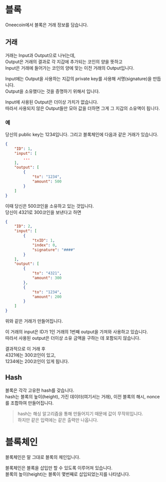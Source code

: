 # 블록

Oneecoin에서 블록은 거래 정보를 담습니다.

## 거래

거래는 Input과 Output으로 나뉘는데,  
Output은 거래의 결과로 각 지갑에 추가되는 코인의 양을 뜻하고  
Input은 거래에 들어가는 코인의 양에 맞는 이전 거래의 Output입니다.

Input에는 Output을 사용하는 지갑의 private key를 사용해 서명(signature)을 만듭니다.  
Output을 소유했다는 것을 증명하기 위해서 입니다.

Input에 사용된 Output은 더이상 가치가 없습니다.  
따라서 사용되지 않은 Output들만 모아 값을 더하면 그게 그 지갑의 소유액이 됩니다.

### 예

당신의 public key는 1234입니다. 그리고 블록체인에 다음과 같은 거래가 있습니다.

```json
{
    "ID": 1,
    "input": [
        ...
    ],
    "output": [
        {
            "to": "1234",
            "amount": 500
        }
    ]
}
```

이때 당신은 500코인을 소유하고 있는 것입니다.  
당신이 4321로 300코인을 보낸다고 하면

```json
{
    "ID": 2,
    "input": [
        {
            "txID": 1,
            "index": 0,
            "signature": "####"
        }
    ],
    "output": [
        {
            "to": "4321",
            "amount": 300
        },
        {
            "to": "1234",
            "amount": 200
        }
    ]
}
```

위와 같은 거래가 만들어집니다.

이 거래의 input은 ID가 1인 거래의 1번째 output을 가져와 사용하고 있습니다.  
따라서 사용된 output은 더이상 소유 금액을 구하는 데 포함되지 않습니다.

결과적으로 이 거래 후  
4321에는 300코인이 있고,  
1234에는 200코인이 있게 됩니다.

## Hash

블록은 각각 고유한 hash를 갖습니다.  
hash는 블록의 높이(height), 가진 데이터(여기서는 거래), 이전 블록의 해시, nonce를 조합하여 만들어집니다.

> hash는 해싱 알고리즘을 통해 만들어지기 때문에 값이 무작위입니다.  
> 하지만 같은 입력에는 같은 출력만 나옵니다.

# 블록체인

블록체인은 말 그대로 블록의 체인입니다.

블록체인은 블록을 삽입만 할 수 있도록 이루어져 있습니다.  
블록의 높이(height)는 블록이 몇번째로 삽입되었는지를 나타냅니다.
